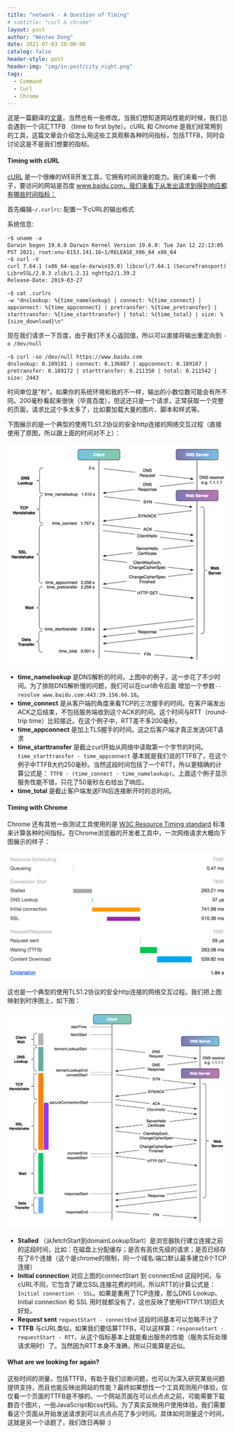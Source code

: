 ```yaml
---
title: "network - A Question of Timing"
# subtitle: "curl & chrome"
layout: post
author: "Wentao Dong"
date: 2021-07-03 20:00:00
catalog: false
header-style: post
header-img: "img/in-post/city_night.png"
tags:
  - Command 
  - Curl
  - Chrome
---
```


这是一篇翻译的[文章](https://blog.cloudflare.com/a-question-of-timing/)，当然也有一些修改。当我们想知道网站性能的时候，我们总会遇到一个词汇TTFB （time to first byte）。cURL 和 Chrome 是我们经常用到的工具，这篇文章会介绍怎么用这些工具观察各种时间指标，包括TTFB，同时会讨论这是不是我们想要的指标。

#### Timing with cURL

[cURL](https://curl.haxx.se/) 是一个很棒的WEB开发工具，它拥有时间测量的能力。我们来看一个例子，要访问的网站是百度 www.baidu.com，我们来看下从发出请求到得到响应都有哪些时间指标：

首先编辑`~/.curlrc`: 配置一下cURL的输出格式

系统信息:

```
~$ uname -a
Darwin bogon 19.6.0 Darwin Kernel Version 19.6.0: Tue Jan 12 22:13:05 PST 2021; root:xnu-6153.141.16~1/RELEASE_X86_64 x86_64
~$ curl -V
curl 7.64.1 (x86_64-apple-darwin19.0) libcurl/7.64.1 (SecureTransport) LibreSSL/2.8.3 zlib/1.2.11 nghttp2/1.39.2
Release-Date: 2019-03-27
```

```
~$ cat .curlrc
-w "dnslookup: %{time_namelookup} | connect: %{time_connect} | appconnect: %{time_appconnect} | pretransfer: %{time_pretransfer} | starttransfer: %{time_starttransfer} | total: %{time_total} | size: %{size_download}\n"
```

现在我们请求一下百度，由于我们不关心返回值，所以可以直接将输出重定向到 `-o /dev/null`

```
~$ curl -so /dev/null https://www.baidu.com
dnslookup: 0.109101 | connect: 0.136887 | appconnect: 0.189107 | pretransfer: 0.189172 | starttransfer: 0.211350 | total: 0.211542 | size: 2443
```

时间单位是"秒"。如果你的系统环境和我的不一样，输出的小数位数可能会有所不同。200毫秒看起来很快（毕竟百度），但这还只是一个请求，正常获取一个完整的页面，请求比这个多太多了，比如要加载大量的图片、脚本和样式等。

下图展示的是一个典型的使用TLS1.2协议的安全http连接的网络交互过程（直接使用了原图，所以跟上面的时间对不上）：

<img src="2021-07-03-network-timing.assets/Screen-Shot-2018-10-16-at-14.51.29-1.png" alt="img" style="zoom: 50%;" />

- **time_namelookup** 是DNS解析的时间，上图中的例子，这一步花了不少时间。为了排除DNS解析慢的问题，我们可以在curl命令后面 增加一个参数`--resolve www.baidu.com:443:39.156.66.18`。
- **time_connect** 是从客户端的角度来看TCP的三次握手的时间。在客户端发出ACK之后结束，不包括服务端收到这个ACK的时间。这个时间与RTT（round-trip time）比较接近。在这个例子中，RTT差不多200毫秒。
- **time_appconnect** 是加上TLS握手的时间。这之后客户端才真正发送GET请求
- **time_starttransfer** 是截止curl开始从网络中读取第一个字节的时间。`time_starttransfer - time_appconnect` 基本就是我们说的TTFB了，在这个例子中TTFB大约250毫秒。当然这段时间包括了一个RTT，所以更精确的计算公式是： `TTFB - (time_connect - time_namelookup)`。上面这个例子显示服务性能不错，只花了50毫秒左右给出了响应。
- **time_total** 是截止客户端发送FIN后连接断开时的总时间。

#### Timing with Chrome

Chrome 还有其他一些测试工具使用的是 [W3C Resource Timing standard](https://www.w3.org/TR/resource-timing/) 标准来计算各种时间指标。在Chrome浏览器的开发者工具中，一次网络请求大概向下图展示的样子：

<img src="2021-07-03-network-timing.assets/Screen-Shot-2018-08-04-at-12.07.37--1-.png" alt="img" style="zoom:50%;" />

这也是一个典型的使用TLS1.2协议的安全http连接的网络交互过程。我们把上图映射到时序图上，如下图：

<img src="2021-07-03-network-timing.assets/Screen-Shot-2018-10-16-at-14.52.48.png" alt="img" style="zoom:50%;" />

- **Stalled** （从fetchStart到domainLookupStart）是浏览器执行建立连接之前的这段时间，比如：在磁盘上分配缓存；是否有高优先级的请求；是否已经存在了6个连接（这个是chrome的限制，同一个域名:端口默认最多建立6个TCP连接）
- **Initial connection** 对应上图的connectStart 到 connectEnd 这段时间，与cURL不同，它包含了建立SSL连接花费的时间，所以RTT的计算公式是：`Initial connection - SSL`。如果是重用了TCP连接，那么DNS Lookup、Initial connection 和 SSL 用时就都没有了，这也反映了使用HTTP/1.1的巨大好处。
- **Request sent** `requestStart - connectEnd` 这段时间基本可以忽略不计了
- **TTFB** 与cURL类似，如果我们要估算TTFB，可以这样算：`responseStart - requestStart - RTT`，从这个指标基本上就能看出服务的性能（服务实际处理请求用时）了。当然因为RTT本身不准确，所以只能算是近似。

#### What are we looking for again?

这些时间的测量，包括TTFB，有助于我们诊断问题，也可以为深入研究某些问题提供支持，而且也能反映出网站的性能？最终如果想找一个工具观测用户体验，仅仅看一个页面的TTFB是不够的。一个网站页面在可以点点点之前，可能需要下载数百个图片，一些JavaScript和css代码。为了真实反映用户使用体验，我们需要看这个页面从开始发送请求到可以点点点花了多少时间。具体如何测量这个时间，这就是另一个话题了，我们改日再聊 :)
